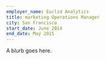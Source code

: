 ```yaml
---
employer_name: Euclid Analytics
title: marketing Operations Manager
city: San Francisco 
start_date: June 2014
end_date: May 2015
---
```


A blurb goes here.